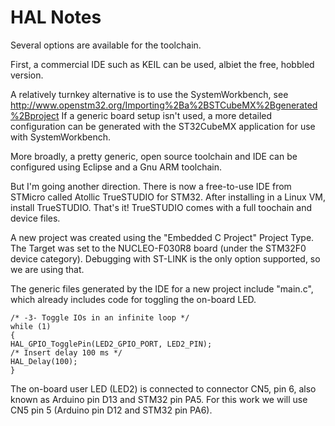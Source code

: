 # HAL Notes

Several options are available for the toolchain.

First, a commercial IDE such as KEIL can be used, albiet the free, hobbled version.

A relatively turnkey alternative is to use the SystemWorkbench, 
see http://www.openstm32.org/Importing%2Ba%2BSTCubeMX%2Bgenerated%2Bproject
If a generic board setup isn't used, a more detailed configuration can be generated
with the ST32CubeMX application for use with SystemWorkbench.

More broadly, a pretty generic, open source toolchain and IDE can be configured using Eclipse and a Gnu ARM toolchain.

But I'm going another direction.  There is now a free-to-use IDE from STMicro called Atollic TrueSTUDIO for STM32.
After installing in a Linux VM, install TrueSTUDIO.  That's it!  TrueSTUDIO comes with a full toochain and device files.

A new project was created using the "Embedded C Project" Project Type.  The Target was set to the
NUCLEO-F030R8 board (under the STM32F0 device category).  Debugging with ST-LINK is the
only option supported, so we are using that.

The generic files generated by the IDE for a new project include "main.c", which already includes
code for toggling the on-board LED.
```
/* -3- Toggle IOs in an infinite loop */
while (1)
{
HAL_GPIO_TogglePin(LED2_GPIO_PORT, LED2_PIN);
/* Insert delay 100 ms */
HAL_Delay(100);
}
```
The on-board user LED (LED2) is connected to connector CN5, pin 6, also known as Arduino
pin D13 and STM32 pin PA5.  For this work we will use CN5 pin 5 (Arduino pin D12 and
STM32 pin PA6).

